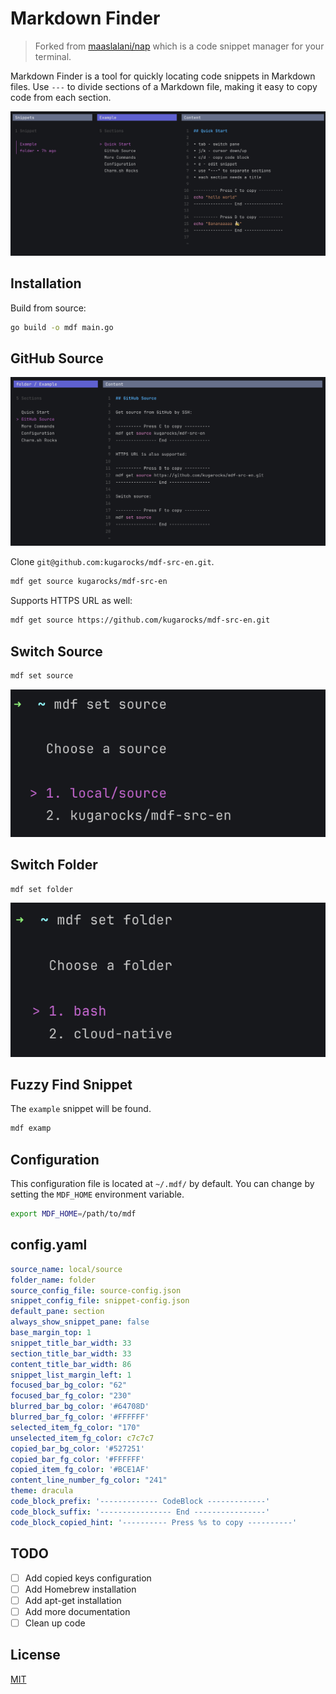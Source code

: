# Markdown Finder

> Forked from [maaslalani/nap](https://github.com/maaslalani/nap) which is a code snippet manager for your terminal.

Markdown Finder is a tool for quickly locating code snippets in Markdown files.
Use `---` to divide sections of a Markdown file,
making it easy to copy code from each section.

![mdf-demo](./assets/mdf-demo.png)

## Installation

Build from source:

```bash
go build -o mdf main.go
```

## GitHub Source

![mdf-gh-source](./assets/mdf-gh-source.png)

Clone `git@github.com:kugarocks/mdf-src-en.git`.

```bash
mdf get source kugarocks/mdf-src-en
```

Supports HTTPS URL as well:

```bash
mdf get source https://github.com/kugarocks/mdf-src-en.git
```

## Switch Source

```bash
mdf set source
```

![mdf-set-source](./assets/mdf-set-source.png)

## Switch Folder

```bash
mdf set folder
```

![mdf-set-folder](./assets/mdf-set-folder.png)

## Fuzzy Find Snippet

The `example` snippet will be found.

```bash
mdf examp
```

## Configuration

This configuration file is located at `~/.mdf/` by default.
You can change by setting the `MDF_HOME` environment variable.

```bash
export MDF_HOME=/path/to/mdf
```

## config.yaml

```yaml
source_name: local/source
folder_name: folder
source_config_file: source-config.json
snippet_config_file: snippet-config.json
default_pane: section
always_show_snippet_pane: false
base_margin_top: 1
snippet_title_bar_width: 33
section_title_bar_width: 33
content_title_bar_width: 86
snippet_list_margin_left: 1
focused_bar_bg_color: "62"
focused_bar_fg_color: "230"
blurred_bar_bg_color: '#64708D'
blurred_bar_fg_color: '#FFFFFF'
selected_item_fg_color: "170"
unselected_item_fg_color: c7c7c7
copied_bar_bg_color: '#527251'
copied_bar_fg_color: '#FFFFFF'
copied_item_fg_color: '#BCE1AF'
content_line_number_fg_color: "241"
theme: dracula
code_block_prefix: '------------- CodeBlock -------------'
code_block_suffix: '---------------- End ----------------'
code_block_copied_hint: '---------- Press %s to copy ----------'
```

## TODO

- [ ] Add copied keys configuration
- [ ] Add Homebrew installation
- [ ] Add apt-get installation
- [ ] Add more documentation
- [ ] Clean up code

## License

[MIT](https://github.com/maaslalani/nap/blob/master/LICENSE)
